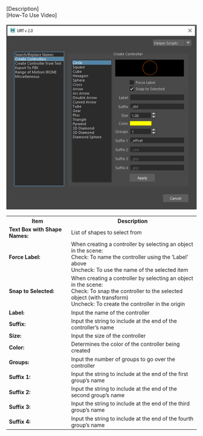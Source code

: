 [Description]<br/>
[How-To Use Video]<br/>
<br/>
![Create Controller](./images/UI/control.png)
<br/>
<table>
  <tr>
    <th>Item</th>
    <th>Description</th>
  </tr>
  <tr>
    <td><b>Text Box with Shape Names:</b></td>
    <td>List of shapes to select from</td>
  </tr>
  <tr>
    <td><b>Force Label:<b></td>
    <td>When creating a controller by selecting an object in the scene:<br/>
        Check: To name the controller using the ‘Label’ above<br/>
        Uncheck: To use the name of the selected item<br/></td>
  </tr>
  <tr>
    <td><b>Snap to Selected:<b></td>
    <td>When creating a controller by selecting an object in the scene:<br/>
        Check: To snap the controller to the selected object (with transform)<br/>
        Uncheck: To create the controller in the origin<br/></td>
  </tr>
  <tr>
    <td><b>Label:<b></td>
    <td>Input the name of the controller</td>
  </tr>
  <tr>
    <td><b>Suffix:<b></td>
    <td>Input the string to include at the end of the controller’s name</td>
  </tr>
  <tr>
    <td><b>Size:<b></td>
    <td>Input the size of the controller</td>
  </tr>
  <tr>
    <td><b>Color:<b></td>
    <td>Determines the color of the controller being created</td>
  </tr>
  <tr>
    <td><b>Groups:<b></td>
    <td>Input the number of groups to go over the controller</td>
  </tr>
  <tr>
    <td><b>Suffix 1:<b></td>
    <td>Input the string to include at the end of the first group’s name</td>
  </tr>
  <tr>
    <td><b>Suffix 2:<b></td>
    <td>Input the string to include at the end of the second group’s name</td>
  </tr>
  <tr>
    <td><b>Suffix 3:<b></td>
    <td>Input the string to include at the end of the third group’s name</td>
  </tr>
  <tr>
    <td><b>Suffix 4:<b></td>
    <td>Input the string to include at the end of the fourth group’s name</td>
  </tr>
</table>
